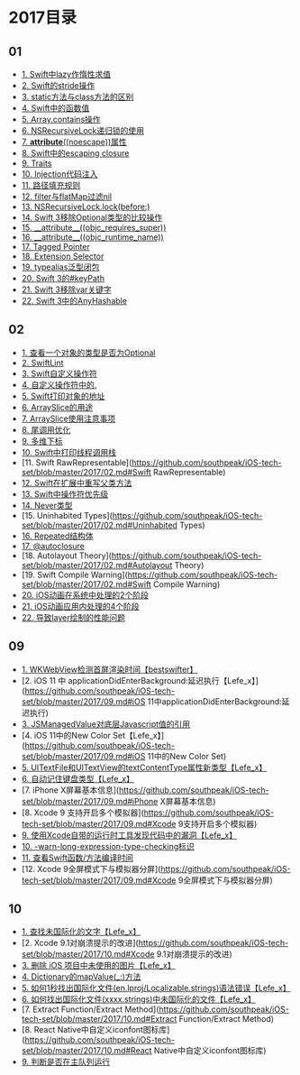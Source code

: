 # 2017目录

## 01

* [1. Swift中lazy作惰性求值](https://github.com/southpeak/iOS-tech-set/blob/master/2017/01.md#Swift中lazy作惰性求值)
* [2. Swift的stride操作](https://github.com/southpeak/iOS-tech-set/blob/master/2017/01.md#Swift的stride操作)
* [3. static方法与class方法的区别](https://github.com/southpeak/iOS-tech-set/blob/master/2017/01.md#static方法与class方法的区别)
* [4. Swift中的函数值](https://github.com/southpeak/iOS-tech-set/blob/master/2017/01.md#Swift中的函数值)
* [5. Array.contains操作](https://github.com/southpeak/iOS-tech-set/blob/master/2017/01.md#Array.contains操作)
* [6. NSRecursiveLock递归锁的使用](https://github.com/southpeak/iOS-tech-set/blob/master/2017/01.md#NSRecursiveLock递归锁的使用)
* [7. __attribute__((noescape))属性](https://github.com/southpeak/iOS-tech-set/blob/master/2017/01.md#\_\_attribute\_\_((noescape))属性)
* [8. Swift中的escaping closure](https://github.com/southpeak/iOS-tech-set/blob/master/2017/01.md#Swift中的escaping-closure)
* [9. Traits](https://github.com/southpeak/iOS-tech-set/blob/master/2017/01.md#Traits)
* [10. Injection代码注入](https://github.com/southpeak/iOS-tech-set/blob/master/2017/01.md#Injection代码注入)
* [11. 路径填充规则](https://github.com/southpeak/iOS-tech-set/blob/master/2017/01.md#路径填充规则)
* [12. filter与flatMap过滤nil](https://github.com/southpeak/iOS-tech-set/blob/master/2017/01.md#filter与flatMap过滤nil)
* [13. NSRecursiveLock.lock(before:)](https://github.com/southpeak/iOS-tech-set/blob/master/2017/01.md#NSRecursiveLock.lock(before:))
* [14. Swift 3移除Optional类型的比较操作](https://github.com/southpeak/iOS-tech-set/blob/master/2017/01.md#Swift3移除Optional类型的比较操作)
* [15. \_\_attribute\_\_((objc_requires_super))](https://github.com/southpeak/iOS-tech-set/blob/master/2017/01.md#\_\_attribute\_\_((objc_requires_super)))
* [16. \_\_attribute\_\_((objc_runtime_name))](https://github.com/southpeak/iOS-tech-set/blob/master/2017/01.md#\_\_attribute\_\_((objc_runtime_name)))
* [17. Tagged Pointer](https://github.com/southpeak/iOS-tech-set/blob/master/2017/01.md#Tagged-Pointer)
* [18. Extension Selector](https://github.com/southpeak/iOS-tech-set/blob/master/2017/01.md#Extension-Selector)
* [19. typealias泛型闭包](https://github.com/southpeak/iOS-tech-set/blob/master/2017/01.md#typealias泛型闭包)
* [20. Swift 3的#keyPath](https://github.com/southpeak/iOS-tech-set/blob/master/2017/01.md#Swift3的#keyPath)
* [21. Swift 3移除var关键字](https://github.com/southpeak/iOS-tech-set/blob/master/2017/01.md#Swift3移除var关键字)
* [22. Swift 3中的AnyHashable](https://github.com/southpeak/iOS-tech-set/blob/master/2017/01.md#Swift3中的AnyHashable)

## 02

* [1. 查看一个对象的类型是否为Optional](https://github.com/southpeak/iOS-tech-set/blob/master/2017/02.md#查看一个对象的类型是否为Optional)
* [2. SwiftLint](https://github.com/southpeak/iOS-tech-set/blob/master/2017/02.md#SwiftLint)
* [3. Swift自定义操作符](https://github.com/southpeak/iOS-tech-set/blob/master/2017/02.md#Swift自定义操作符)
* [4. 自定义操作符中的.](https://github.com/southpeak/iOS-tech-set/blob/master/2017/02.md#自定义操作符中的.)
* [5. Swift打印对象的地址](https://github.com/southpeak/iOS-tech-set/blob/master/2017/02.md#Swift打印对象的地址)
* [6. ArraySlice的用途](https://github.com/southpeak/iOS-tech-set/blob/master/2017/02.md#ArraySlice的用途)
* [7. ArraySlice使用注意事项](https://github.com/southpeak/iOS-tech-set/blob/master/2017/02.md#ArraySlice使用注意事项)
* [8. 尾调用优化](https://github.com/southpeak/iOS-tech-set/blob/master/2017/02.md#尾调用优化)
* [9. 多维下标](https://github.com/southpeak/iOS-tech-set/blob/master/2017/02.md#多维下标)
* [10. Swift中打印线程调用栈](https://github.com/southpeak/iOS-tech-set/blob/master/2017/02.md#Swift中打印线程调用栈)
* [11. Swift RawRepresentable](https://github.com/southpeak/iOS-tech-set/blob/master/2017/02.md#Swift RawRepresentable)
* [12. Swift在扩展中重写父类方法](https://github.com/southpeak/iOS-tech-set/blob/master/2017/02.md#Swift在扩展中重写父类方法)
* [13. Swift中操作符优先级](https://github.com/southpeak/iOS-tech-set/blob/master/2017/02.md#Swift中操作符优先级)
* [14. Never类型](https://github.com/southpeak/iOS-tech-set/blob/master/2017/02.md#Never类型)
* [15. Uninhabited Types](https://github.com/southpeak/iOS-tech-set/blob/master/2017/02.md#Uninhabited Types)
* [16. Repeated结构体](https://github.com/southpeak/iOS-tech-set/blob/master/2017/02.md#Repeated结构体)
* [17. @autoclosure](https://github.com/southpeak/iOS-tech-set/blob/master/2017/02.md#@autoclosure)
* [18. Autolayout Theory](https://github.com/southpeak/iOS-tech-set/blob/master/2017/02.md#Autolayout Theory)
* [19. Swift Compile Warning](https://github.com/southpeak/iOS-tech-set/blob/master/2017/02.md#Swift Compile Warning)
* [20. iOS动画在系统中处理的2个阶段](https://github.com/southpeak/iOS-tech-set/blob/master/2017/02.md#iOS动画在系统中处理的2个阶段)
* [21. iOS动画应用内处理的4个阶段](https://github.com/southpeak/iOS-tech-set/blob/master/2017/02.md#iOS动画应用内处理的4个阶段)
* [22. 导致layer绘制的性能问题](https://github.com/southpeak/iOS-tech-set/blob/master/2017/02.md#导致layer绘制的性能问题)

## 09

* [1. WKWebView检测首屏渲染时间【bestswifter】](https://github.com/southpeak/iOS-tech-set/blob/master/2017/09.md#WKWebView检测首屏渲染时间)
* [2. iOS 11 中 applicationDidEnterBackground:延迟执行【Lefe_x】](https://github.com/southpeak/iOS-tech-set/blob/master/2017/09.md#iOS 11中applicationDidEnterBackground:延迟执行)
* [3. JSManagedValue对底层Javascript值的引用](https://github.com/southpeak/iOS-tech-set/blob/master/2017/09.md#JSManagedValue对底层Javascript值的引用)
* [4. iOS 11中的New Color Set【Lefe_x】](https://github.com/southpeak/iOS-tech-set/blob/master/2017/09.md#iOS 11中的New Color Set)
* [5. UITextFile和UITextView的textContentType属性新类型【Lefe_x】](https://github.com/southpeak/iOS-tech-set/blob/master/2017/09.md#UITextFile和UITextView的textContentType属性新类型)
* [6. 自动记住键盘类型【Lefe_x】](https://github.com/southpeak/iOS-tech-set/blob/master/2017/09.md#自动记住键盘类型)
* [7. iPhone X屏幕基本信息](https://github.com/southpeak/iOS-tech-set/blob/master/2017/09.md#iPhone X屏幕基本信息)
* [8. Xcode 9 支持开启多个模拟器](https://github.com/southpeak/iOS-tech-set/blob/master/2017/09.md#Xcode 9支持开启多个模拟器)
* [9. 使用Xcode自带的运行时工具发现代码中的漏洞【Lefe_x】](https://github.com/southpeak/iOS-tech-set/blob/master/2017/09.md#使用Xcode自带的运行时工具发现代码中的漏洞)
* [10. -warn-long-expression-type-checking标识](https://github.com/southpeak/iOS-tech-set/blob/master/2017/09.md#-warn-long-expression-type-checking标识)
* [11. 查看Swift函数/方法编译时间](https://github.com/southpeak/iOS-tech-set/blob/master/2017/09.md#查看Swift函数/方法编译时间)
* [12. Xcode 9全屏模式下与模拟器分屏](https://github.com/southpeak/iOS-tech-set/blob/master/2017/09.md#Xcode 9全屏模式下与模拟器分屏)

## 10

* [1. 查找未国际化的文字【Lefe_x】](https://github.com/southpeak/iOS-tech-set/blob/master/2017/10.md#查找未国际化的文字)
* [2. Xcode 9.1对崩溃提示的改进](https://github.com/southpeak/iOS-tech-set/blob/master/2017/10.md#Xcode 9.1对崩溃提示的改进)
* [3. 删除 iOS 项目中未使用的图片【Lefe_x】](https://github.com/southpeak/iOS-tech-set/blob/master/2017/10.md#删除iOS项目中未使用的图片)
* [4. Dictionary的mapValue(_:)方法](https://github.com/southpeak/iOS-tech-set/blob/master/2017/10.md#Dictionary的mapValue(_:)方法)
* [5. 如何1秒找出国际化文件(en.lproj/Localizable.strings)语法错误【Lefe_x】](https://github.com/southpeak/iOS-tech-set/blob/master/2017/10.md#如何1秒找出国际化文件(en.lproj/Localizable.strings)语法错误)
* [6. 如何找出国际化文件(xxxx.strings)中未国际化的文件【Lefe_x】](https://github.com/southpeak/iOS-tech-set/blob/master/2017/10.md#如何找出国际化文件(xxxx.strings)中未国际化的文件)
* [7. Extract Function/Extract Method](https://github.com/southpeak/iOS-tech-set/blob/master/2017/10.md#Extract Function/Extract Method)
* [8. React Native中自定义iconfont图标库](https://github.com/southpeak/iOS-tech-set/blob/master/2017/10.md#React Native中自定义iconfont图标库)
* [9. 判断是否在主队列运行](https://github.com/southpeak/iOS-tech-set/blob/master/2017/10.md#判断是否在主队列运行)

